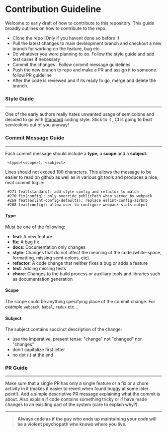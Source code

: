 # Contribution Guideline

Welcome to early draft of how to contribute to this repository. This guide broadly outlines on how to contribute to the repo.

* Clone the repo (Only if you havent done so before !)
* Pull the latest changes to main devleopment branch and checkout a new branch for working on the feature, bug etc
* Do whatever you were planning to do. Follow the style guide and add test cases if necessary
* Commit the changes . Follow commit message guidelines
* Push the new branch to repo and make a PR and assign it to someone. follow PR guideline
* After the code is reviewed and if its ready to go, merge and delete the branch.

### Style Guide

---

One of the early authors really hates unwanted usage of semicolons and decided to go with [Standard](https://github.com/standard/standard) coding style. Stick to it , CI is going to beat semicolons out of you anyway!

### Commit Message Guide

---

Each commit message should include a **type**, a **scope** and a **subject**:

```
 <type>(<scope>): <subject>
```

Lines should not exceed 100 characters. This allows the message to be easier to read on github as well as in various git tools and produces a nice, neat commit log ie:

```
 #271 feat(standard): add style config and refactor to match
 #270 fix(config): only override publicPath when served by webpack
 #269 feat(eslint-config-defaults): replace eslint-config-airbnb
 #268 feat(config): allow user to configure webpack stats output
```

#### Type

Must be one of the following:

* **feat**: A new feature
* **fix**: A bug fix
* **docs**: Documentation only changes
* **style**: Changes that do not affect the meaning of the code (white-space, formatting, missing
  semi-colons, etc)
* **refactor**: A code change that neither fixes a bug or adds a feature
* **test**: Adding missing tests
* **chore**: Changes to the build process or auxiliary tools and libraries such as documentation
  generation

#### Scope

The scope could be anything specifying place of the commit change. For example `webpack`,
`babel`, `redux` etc...

#### Subject

The subject contains succinct description of the change:

* use the imperative, present tense: "change" not "changed" nor "changes"
* don't capitalize first letter
* no dot (.) at the end

### PR Guide

---

Make sure that a single PR has only a single feature or a fix or a chore activity in it (makes it easier to revert when found buggy at some later point!). Add a simple descriptive PR message explaining what the commit is about. Also explain if code contains something tricky or if have made changes to an exisiting part of the system (care to explain why?).

---

> **Always code as if the guy who ends up maintaining your code will be a violent psychopath who knows where you live.**
